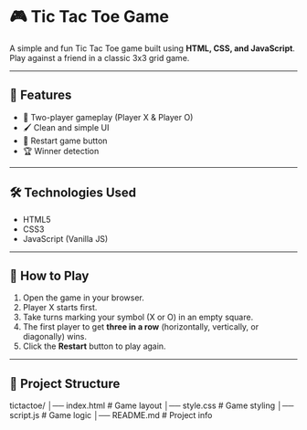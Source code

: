 # 🎮 Tic Tac Toe Game

A simple and fun Tic Tac Toe game built using **HTML, CSS, and JavaScript**.  
Play against a friend in a classic 3x3 grid game.

---

## 📌 Features
- 🎯 Two-player gameplay (Player X & Player O)
- 🖌 Clean and simple UI
- 🔄 Restart game button
- 🏆 Winner detection

---

## 🛠 Technologies Used
- HTML5
- CSS3
- JavaScript (Vanilla JS)

---

## 🚀 How to Play
1. Open the game in your browser.
2. Player X starts first.
3. Take turns marking your symbol (X or O) in an empty square.
4. The first player to get **three in a row** (horizontally, vertically, or diagonally) wins.
5. Click the **Restart** button to play again.

---

## 📂 Project Structure
tictactoe/
│── index.html # Game layout
│── style.css # Game styling
│── script.js # Game logic
│── README.md # Project info
